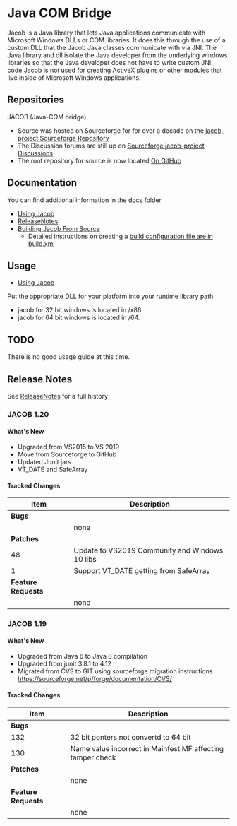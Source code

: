 # Java COM Bridge

Jacob is a Java library that lets Java applications communicate with Microsoft Windows DLLs or COM libraries. It does this through the use of a custom DLL that the Jacob Java classes communicate with via JNI. The Java library and dll isolate the Java developer from the underlying windows libraries so that the Java developer does not have to write custom JNI code.Jacob is not used for creating ActiveX plugins or other modules that live inside of Microsoft Windows applications.

## Repositories

JACOB (Java-COM bridge)

* Source was hosted on Sourceforge for for over a decade on the [jacob-project Sourceforge Repository](http://sourceforge.net/project/jacob-project)
* The Discussion forums are still up on [Sourceforge jacob-project Discussions](https://sourceforge.net/p/jacob-project/discussion)
* The root repository for source is now located [On GitHub](https://github.com/freemansoft/jacob-project)

## Documentation

You can find additional information in the [docs](docs) folder

* [Using Jacob](docs/UsingJacob.md)
* [ReleaseNotes](docs/ReleaseNotes.md)
* [Building Jacob From Source](docs/BuildingJacobFromSource.md)
  * Detailed instructions on creating a [build configuration file are in build.xml](build.xml)

## Usage

* [Using Jacob](docs/UsingJacob.md)

Put the appropriate DLL for your platform into your runtime library path.

* jacob for 32 bit windows is located in /x86.
* jacob for 64 bit windows is located in /64.

## TODO

There is no good usage guide at this time.

## Release Notes

See [ReleaseNotes](docs/ReleaseNotes.md) for a full history

### JACOB 1.20

#### What's New

* Upgraded from VS2015 to VS 2019
* Move from Sourceforge to GitHub
* Updated Junit jars
* VT_DATE and SafeArray

#### Tracked Changes

| Item                 | Description                                    |
| -------------------- | ---------------------------------------------- |
| **Bugs**             |                                                |
|                      | none                                           |
| **Patches**          |                                                |
| 48                   | Update to VS2019 Community and Windows 10 libs |
| 1                    | Support VT_DATE getting from SafeArray         |
| **Feature Requests** |                                                |
|                      | none                                           |

### JACOB 1.19

#### What's New

* Upgraded from Java 6 to Java 8 compilation
* Upgraded from junit 3.8.1 to 4.12
* Migrated from CVS to GIT using sourceforge migration instructions https://sourceforge.net/p/forge/documentation/CVS/

#### Tracked Changes

| Item                 | Description                                                |
| -------------------- | ---------------------------------------------------------- |
| **Bugs**             |                                                            |
| 132                  | 32 bit ponters not convertd to 64 bit                      |
| 130                  | Name value incorrect in Mainfest.MF affecting tamper check |
| **Patches**          |                                                            |
|                      | none                                                       |
| **Feature Requests** |                                                            |
|                      | none                                                       |
